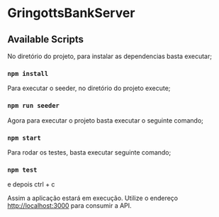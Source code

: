 # GringottsBankServer

## Available Scripts

No diretório do projeto, para instalar as dependencias basta executar;

### `npm install`

Para executar o seeder, no diretório do projeto execute;

### `npm run seeder`

Agora para executar o projeto basta executar o seguinte comando;

### `npm start`


Para rodar os testes, basta executar seguinte comando;

### `npm test`

e depois ctrl + c

Assim a aplicação estará em execução.
Utilize o endereço [http://localhost:3000](http://localhost:3000) para consumir a API.
